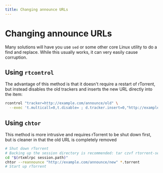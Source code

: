 ```yaml
---
title: Changing announce URLs
---
```


# Changing announce URLs

Many solutions will have you use `sed` or some other core Linux
utility to do a find and replace.  While this usually works, it can
very easily cause corruption.

## Using `rtcontrol`

The advantage of this method is that it doesn't require a restart of
rTorrent, but instead disables the old trackers and inserts the new
URL directly into the item:

```bash
rcontrol "tracker=http://example.com/announce/old" \
  --exec 't.multicall=0,t.disable= ; d.tracker.insert=0,"http://example.com/announce/new" ; d.save_full_session='
```

## Using `chtor`

This method is more intrusive and requires rTorrent to be shut down
first, but is cleaner in that the old URL is completely removed

```bash
# Shut down rTorrent
# Backing up the session directory is recommended: tar czvf rtorrent-session-$(date -Imin).tar.gz "$(rtxmlrpc session.path)"
cd "$(rtxmlrpc session.path)"
chtor --reannounce "http://example.com/announce/new" *.torrent
# Start up rTorrent
```
